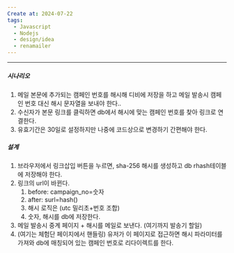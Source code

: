 ```yaml
---
Create at: 2024-07-22
tags:
  - Javascript
  - Nodejs
  - design/idea
  - renamailer
---
```

---

##### 시나리오
1. 메일 본문에 추가되는 캠페인 번호를 해시해 디비에 저장을 하고 메일 발송시 캠페인 번호 대신 해시 문자열을 보내야 한다..
2. 수신자가 본문 링크를 클릭하면 db에서 해시에 맞는 캠페인 번호를 찾아 링크로 연결한다.
3. 유효기간은 30일로 설정하지만 나중에 코드상으로 변경하기 간편해야 한다.

##### 설계
1. 브라우저에서 링크삽입 버튼을 누르면, sha-256 해시를 생성하고 db rhash테이블에 저장해야 한다.
2. 링크의 url이 바뀐다.
	1. before: campaign_no=숫자
	2. after: surl=hash()
	3. 해시 로직은 (utc 밀리초+번호 조합)
	4. 숫자, 해시를 db에 저장한다.
3. 메일 발송시 중계 페이지 + 해시를 메일로 보낸다. (여기까지 발송기 할일)
4. (여기는 체험단 페이지에서 핸들링) 유저가 이 페이지로 접근하면 해시 파라미터를 가져와 db에 매칭되어 있는 캠페인 번호로 리다이렉트를 한다.